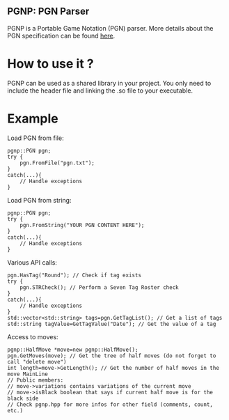 ## PGNP: PGN Parser

PGNP is a Portable Game Notation (PGN) parser. More details about the
PGN specification can be found [here](https://www.chessclub.com/help/PGN-spec).

# How to use it ?
PGNP can be used as a shared library in your project.
You only need to include the header file and linking the .so file to your
executable.

# Example
Load PGN from file:

    pgnp::PGN pgn;
    try {
        pgn.FromFile("pgn.txt");
    }
    catch(...){
        // Handle exceptions
    }
Load PGN from string:

    pgnp::PGN pgn;
    try {
        pgn.FromString("YOUR PGN CONTENT HERE");
    }
    catch(...){
        // Handle exceptions
    }
Various API calls:

    pgn.HasTag("Round"); // Check if tag exists
    try {
        pgn.STRCheck(); // Perform a Seven Tag Roster check
    }
    catch(...){
        // Handle exceptions
    }
    std::vector<std::string> tags=pgn.GetTagList(); // Get a list of tags
    std::string tagValue=GetTagValue("Date"); // Get the value of a tag
Access to moves:

    pgnp::HalfMove *move=new pgnp::HalfMove();
    pgn.GetMoves(move); // Get the tree of half moves (do not forget to call "delete move")
    int length=move->GetLength(); // Get the number of half moves in the move MainLine
    // Public members:
    // move->variations contains variations of the current move
    // move->isBlack boolean that says if current half move is for the black side
    // Check pgnp.hpp for more infos for other field (comments, count, etc.)

